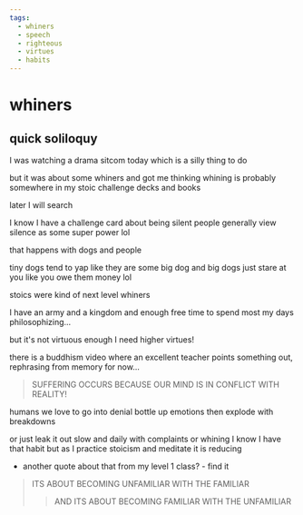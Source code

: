 ```yaml
---
tags:
  - whiners 
  - speech 
  - righteous 
  - virtues 
  - habits
---
```

# whiners

## quick soliloquy

I was watching a drama sitcom today which is a silly thing to do

but it was about some whiners and got me thinking whining is probably somewhere in my stoic challenge decks and books

later I will search

I know I have a challenge card about being silent people generally view silence as some super power lol

that happens with dogs and people

tiny dogs tend to yap like they are some big dog and big dogs just stare at you like you owe them money lol

stoics were kind of next level whiners

I have an army and a kingdom and enough free time to spend most my days philosophizing...

but it's not virtuous enough I need higher virtues!

there is a buddhism video where an excellent teacher points something out, rephrasing from memory for now...

> SUFFERING OCCURS BECAUSE OUR MIND IS IN CONFLICT WITH REALITY!

humans we love to go into denial bottle up emotions then explode with breakdowns

or just leak it out slow and daily with complaints or whining I know I have that habit but as I practice stoicism and meditate it is reducing

- another quote about that from my level 1 class? - find it

> ITS ABOUT BECOMING UNFAMILIAR WITH THE FAMILIAR
>> AND ITS ABOUT BECOMING FAMILIAR WITH THE UNFAMILIAR
